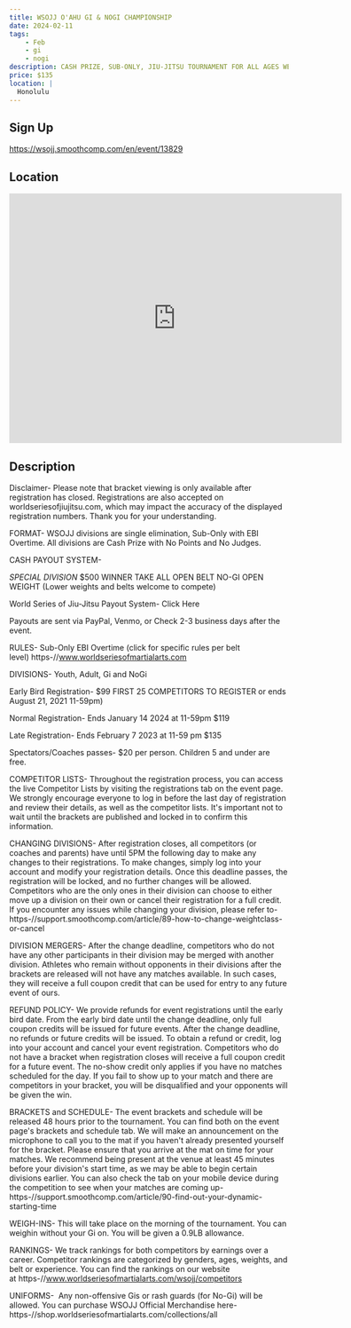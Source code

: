 ```yaml
---
title: WSOJJ O'AHU GI & NOGI CHAMPIONSHIP
date: 2024-02-11
tags:
    - Feb
    - gi 
    - nogi 
description: CASH PRIZE, SUB-ONLY, JIU-JITSU TOURNAMENT FOR ALL AGES WEIGHTS AND BELT LEVELS
price: $135
location: |
  Honolulu
---
```

## Sign Up
https://wsojj.smoothcomp.com/en/event/13829

## Location
<iframe src="https://www.google.com/maps/embed?pb=!1m18!1m12!1m3!1d12345.6789!2d-158.0208651!3d21.3800335!2m3!1f0!2f0!3f0!3m2!1i1024!2i768!4f13.1!3m3!1m2!1s0x0%3A0x0!2z21.3800335!5e0!3m2!1sen!2sus!4v1234567890" width="600" height="450" style="border:0;" allowfullscreen="" loading="lazy"></iframe>

## Description
Disclaimer- Please note that bracket viewing is only available after registration has closed. Registrations are also accepted on worldseriesofjiujitsu.com, which may impact the accuracy of the displayed registration numbers. Thank you for your understanding.


FORMAT- WSOJJ divisions are single elimination, Sub-Only with EBI Overtime. All divisions are Cash Prize with No Points and No Judges. 


CASH PAYOUT SYSTEM- 



*SPECIAL DIVISION* $500 WINNER TAKE ALL OPEN BELT NO-GI OPEN WEIGHT (Lower weights and belts welcome to compete)


World Series of Jiu-Jitsu Payout System- Click Here


Payouts are sent via PayPal, Venmo, or Check 2-3 business days after the event.



RULES- Sub-Only EBI Overtime (click for specific rules per belt level) https-//www.worldseriesofmartialarts.com


DIVISIONS- Youth, Adult, Gi and NoGi


Early Bird Registration- $99 FIRST 25 COMPETITORS TO REGISTER or ends August 21, 2021 11-59pm)


Normal Registration- Ends January 14 2024 at 11-59pm $119


Late Registration- Ends February 7 2023 at 11-59 pm $135


Spectators/Coaches passes- $20 per person. Children 5 and under are free. 


COMPETITOR LISTS- Throughout the registration process, you can access the live Competitor Lists by visiting the registrations tab on the event page. We strongly encourage everyone to log in before the last day of registration and review their details, as well as the competitor lists. It's important not to wait until the brackets are published and locked in to confirm this information.


CHANGING DIVISIONS- After registration closes, all competitors (or coaches and parents) have until 5PM the following day to make any changes to their registrations. To make changes, simply log into your account and modify your registration details. Once this deadline passes, the registration will be locked, and no further changes will be allowed. Competitors who are the only ones in their division can choose to either move up a division on their own or cancel their registration for a full credit. If you encounter any issues while changing your division, please refer to- https-//support.smoothcomp.com/article/89-how-to-change-weightclass-or-cancel


DIVISION MERGERS- After the change deadline, competitors who do not have any other participants in their division may be merged with another division. Athletes who remain without opponents in their divisions after the brackets are released will not have any matches available. In such cases, they will receive a full coupon credit that can be used for entry to any future event of ours.


REFUND POLICY- We provide refunds for event registrations until the early bird date. From the early bird date until the change deadline, only full coupon credits will be issued for future events. After the change deadline, no refunds or future credits will be issued. To obtain a refund or credit, log into your account and cancel your event registration. Competitors who do not have a bracket when registration closes will receive a full coupon credit for a future event. The no-show credit only applies if you have no matches scheduled for the day. If you fail to show up to your match and there are competitors in your bracket, you will be disqualified and your opponents will be given the win.


BRACKETS and SCHEDULE- The event brackets and schedule will be released 48 hours prior to the tournament. You can find both on the event page's brackets and schedule tab. We will make an announcement on the microphone to call you to the mat if you haven't already presented yourself for the bracket. Please ensure that you arrive at the mat on time for your matches. We recommend being present at the venue at least 45 minutes before your division's start time, as we may be able to begin certain divisions earlier. You can also check the tab on your mobile device during the competition to see when your matches are coming up- https-//support.smoothcomp.com/article/90-find-out-your-dynamic-starting-time


WEIGH-INS- This will take place on the morning of the tournament. You can weighin without your Gi on. You will be given a 0.9LB allowance. 


RANKINGS- We track rankings for both competitors by earnings over a career. Competitor rankings are categorized by genders, ages, weights, and belt or experience. You can find the rankings on our website at https-//www.worldseriesofmartialarts.com/wsojj/competitors


UNIFORMS-  Any non-offensive Gis or rash guards (for No-Gi) will be allowed. You can purchase WSOJJ Official Merchandise here- https-//shop.worldseriesofmartialarts.com/collections/all
